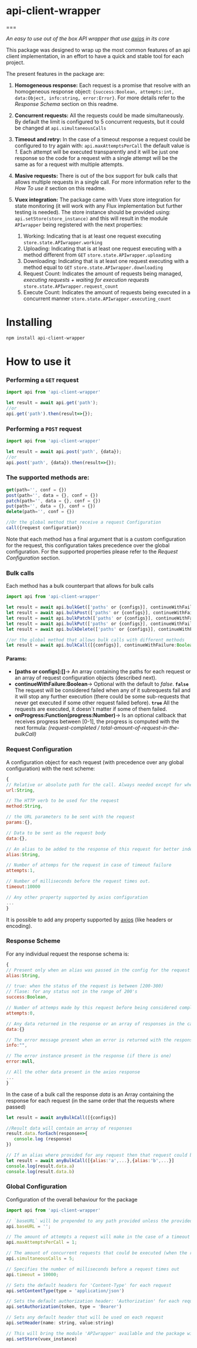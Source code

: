 # api-client-wrapper
===

_An easy to use out of the box API wrapper that use [axios](https://github.com/axios/axios)  in its core_

This package was designed to wrap up the most common features of an api client implementation, in an effort to have a quick and stable tool for each project.

The present features in the package are:

1. **Homogeneous response:** Each request is a promise that resolve with an homogeneous response object: `{success:Boolean, attempts:int, data:Object, info:string, error:Error}`. For more details refer to the _Response Schema_ section on this readme.

1. **Concurrent requests:** All the requests could be made simultaneously. By default the limit is configured to 5 concurrent requests, but it could be changed at `api.simultaneousCalls`

1. **Timeout and retry:** In the case of a timeout response a request could be configured to try again with: `api.maxAttemptsPerCall` the default value is _1_. Each attempt will be executed transparently and it will be just one response so the code for a request with a single attempt will be the same as for a request with multiple attempts.

1. **Masive requests:** There is out of the box support for bulk calls that allows multiple requests in a single call. For more information refer to the _How To use it_ section on this readme.

1. **Vuex integration:** The package came with Vuex store integration for state monitoring (it will work with any Flux implementation but further testing is needed). The store instance should be provided using: `api.setStore(store_instance)` and this will result in the module `APIwrapper` being registered with the next properties:
   1. Working: Indicating that is at least one request executing `store.state.APIwrapper.working`
   1. Uploading: Indicating that is at least one request executing with a method different from `GET` `store.state.APIwrapper.uploading`
   1. Downloading: Indicating that is at least one request executing with a method equal to `GET` `store.state.APIwrapper.downloading`
   1. Request Count: Indicates the amount of requests being managed, _executing requests + waiting for execution requests_ `store.state.APIwrapper.request_count`
   1. Execute Count: Indicates the amount of requests being executed in a concurrent manner `store.state.APIwrapper.executing_count`
   

# Installing
```bash
npm install api-client-wrapper
```

# How to use it

### Performing a `GET` request

```javascript
import api from 'api-client-wrapper'

let result = await api.get('path');
//or
api.get('path').then(result=>{});
```

### Performing a `POST` request

```javascript
import api from 'api-client-wrapper'

let result = await api.post('path', {data});
//or
api.post('path', {data}).then(result=>{});
```

### The supported methods are:
```javascript
get(path='', conf = {})
post(path='', data = {}, conf = {})
patch(path='', data = {}, conf = {})
put(path='', data = {}, conf = {})
delete(path='', conf = {})

//Or the global method that receive a request Configuration
call({request configuration})
```
Note that each method has a final argument that is a custom configuration for the request, this configuration takes precedence over the global configuration. For the supported properties please refer to the _Request Configuration_ section.

### Bulk calls
Each method has a bulk counterpart that allows for bulk calls

```javascript
import api from 'api-client-wrapper'

let result = await api.bulkGet(['paths' or {configs}], continueWithFailure:Boolean, onProgress)
let result = await api.bulkPost(['paths' or {configs}], continueWithFailure:Boolean, onProgress)
let result = await api.bulkPatch(['paths' or {configs}], continueWithFailure:Boolean, onProgress)
let result = await api.bulkPut(['paths' or {configs}], continueWithFailure:Boolean, onProgress)
let result = await api.bulkDelete(['paths' or {configs}], continueWithFailure:Boolean, onProgress)

//or the global method that allows bulk calls with different methods
let result = await api.bulkCall([{configs}], continueWithFailure:Boolean, onProgress)
```
#### Params:
* **[paths or configs]:[]**-> An array containing the paths for each request or an array of request configuration objects (described next).
* **continueWithFailure:Boolean**-> Optional with the default to _false_.  **`false`** The request will be considered failed when any of it subrequests fail and it will stop any further execution (there could be some sub-requests that never get executed if some other request failed before). **`true`** All the requests are executed, it doesn´t matter if some of them failed.
* **onProgress:Function(progress:Number)**-> Is an optional callback that receives progress between [0-1], the progress is computed with the next formula: _(request-completed / total-amount-of-request-in-the-bulkCall)_

### Request Configuration
A configuration object for each request (with precedence over any global configuration) with the next scheme:
```javascript
{
// Relative or absolute path for the call. Always needed except for when a path was already passed as an argument
url:String,

// The HTTP verb to be used for the request
method:String,

// the URL parameters to be sent with the request
params:{},

// Data to be sent as the request body
data:{},

// An alias to be added to the response of this request for better indentification with bulk calls
alias:String,

// Number of attemps for the request in case of timeout failure
attempts:1,

// Number of milliseconds before the request times out.
timeout:10000

// Any other property supported by axios configuration
...
}
```

It is possible to add any property supported by [axios](https://github.com/axios/axios) (like headers or encoding).

### Response Scheme

For any individual request the response schema is:
```javascript
{
// Present only when an alias was passed in the config for the request
alias:String,

// true: when the status of the request is between [200-300) 
// flase: for any status not in the range of 200's
success:Boolean,

// Number of attemps made by this request before being considered completed
attempts:0,

// Any data returned in the response or an array of responses in the case of a bulk call
data:{}

// The error message present when an error is returned with the response
info:"",

// The error instance present in the response (if there is one)
error:null,

// All the other data present in the axios response
...
}
```
In the case of a bulk call the response _data_ is an Array containing the response for each request (in the same order that the requests where passed)

```javascript
let result = await anyBulkCall([{configs}]

//Result data will contain an array of responses
result.data.forEach(response=>{
   console.log (response)
})

// If an alias where provided for any request then that request could be accessed with that alias
let result = await anyBulkCall([{alias:'a',...},{alias:'b',...}]
console.log(result.data.a)
console.log(result.data.b)
```

### Global Configuration

Configuration of the overall behaviour for the package

```javascript
import api from 'api-client-wrapper'

// `baseURL` will be prepended to any path provided unless the provided path is absolute.
api.baseURL = '';

// The amount of attempts a request will make in the case of a timeout before failing completely
api.maxAttemptsPerCall = 1;

// The amount of concurrent requests that could be executed (when the requests number exceed this amount the requests are enqueue in a waiting mode)
api.simultaneousCalls = 5;

// Specifies the number of milliseconds before a request times out
api.timeout = 10000;

// Sets the default headers for 'Content-Type' for each request
api.setContentType(type = 'application/json')

// Sets the default authorization header: 'Authorization' for each request
api.setAuthorization(token, type = 'Bearer')

// Sets any default header that will be used on each request
api.setHeader(name: string, value:string)

// This will bring the module 'APIwrapper' available and the package will start updating its state
api.setStore(vuex_instance)
```

